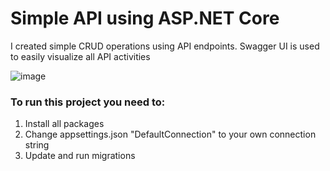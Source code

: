 # Simple API using ASP.NET Core
I created simple CRUD operations using API endpoints. Swagger UI is used to easily visualize all API activities

![image](https://github.com/OdilBobosodikov/WEB-CRUD-API/assets/110328500/ac7c0e73-040b-4ee1-84d6-bd16e862a399)

### To run this project you need to: 
1. Install all packages
2. Change appsettings.json "DefaultConnection" to your own connection string
3. Update and run migrations 

